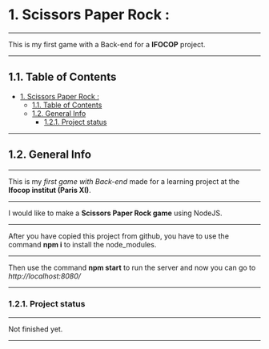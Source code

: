 # 1. Scissors Paper Rock : 
***
This is my first game with a Back-end for a **IFOCOP** project.
***
## 1.1. Table of Contents
- [1. Scissors Paper Rock :](#1-scissors-paper-rock-)
  - [1.1. Table of Contents](#11-table-of-contents)
  - [1.2. General Info](#12-general-info)
    - [1.2.1. Project status](#121-project-status)

***
## 1.2. General Info
***
This is my *first game with Back-end* made for a learning project at the **Ifocop institut (Paris XI)**.
***
I would like to make a **Scissors Paper Rock game** using NodeJS.
***
After you have copied this project from github, you have to use the command **npm i** to install the node_modules.
***
Then use the command **npm start** to run the server and now you can go to *http://localhost:8080/*
***
### 1.2.1. Project status
***
Not finished yet.
***